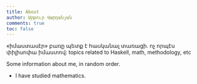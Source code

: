 ```yaml
---
title: About
author: Արթուր Վարդանյան
comments: true
toc: false
---
```


«իմաստասէր» բառը պետք է հասկանալ տառացի. ոչ որպէս փիլիսոփա իմաստով:
topics related to Haskell, math, methodology, etc 

Some information about me, in random order.

- I have studied mathematics.

